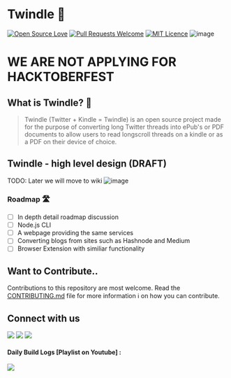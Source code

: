 # Twindle 📖

[![Open Source Love](https://firstcontributions.github.io/open-source-badges/badges/open-source-v1/open-source.svg)](https://github.com/firstcontributions/open-source-badges) [![Pull Requests Welcome](https://img.shields.io/badge/PRs-welcome-brightgreen.svg?style=flat)](http://makeapullrequest.com)
[![MIT Licence](https://badges.frapsoft.com/os/mit/mit.svg?v=103)](https://opensource.org/licenses/mit-license.php)
![image](https://visitor-badge.glitch.me/badge?page_id=Twindle-co.twindle)

# WE ARE NOT APPLYING FOR HACKTOBERFEST

## What is Twindle? 🤔

> Twindle (Twitter + Kindle = Twindle) is an open source project made for the purpose of converting long Twitter threads into ePub's or PDF documents to allow users to read longscroll threads on a kindle or as a PDF on their device of choice.

## Twindle - high level design (DRAFT)

TODO: Later we will move to wiki
![image](https://raw.githubusercontent.com/codeprm/twindle/issue-233/public/HLD/Draft_1.png)

### Roadmap 🛣

-   [ ] In depth detail roadmap discussion
-   [ ] Node.js CLI
-   [ ] A webpage providing the same services
-   [ ] Converting blogs from sites such as Hashnode and Medium
-   [ ] Browser Extension with similiar functionality

## Want to Contribute..

Contributions to this repository are most welcome. Read the [CONTRIBUTING.md](CONTRIBUTING.md) file for more information ℹ️ on how you can contribute.

## Connect with us


[<img src='https://raw.githubusercontent.com/codeprm/twindle/issue-233/public/social_icons/50px/twitter.png' />](https://twitter.com/twindleco)
[<img src ='https://raw.githubusercontent.com/codeprm/twindle/issue-233/public/social_icons/50px/youtube.png' />](https://www.youtube.com/channel/UCKxUmbHq5P5pd5IyUiZ8MHA)
[<img src='https://raw.githubusercontent.com/codeprm/twindle/issue-233/public/social_icons/50px/discord.png' />](https://discord.gg/jBj2zMR)

#### Daily Build Logs [Playlist on Youtube] :

[<img src ='https://raw.githubusercontent.com/codeprm/twindle/issue-233/public/social_icons/50px/discord.png' />](https://www.youtube.com/watch?v=mveHORtiKx8&list=PLJ6Y8JfXAV--l82_UnUi4w7WEaYJhJFRQ)
